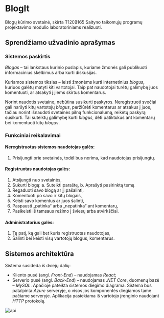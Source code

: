 # BlogIt
Blogų kūrimo svetainė, skirta T120B165 Saityno taikomųjų programų projektavimo modulio laboratoriniams realizuoti. 

## Sprendžiamo užvadinio aprašymas

### Sistemos paskirtis

  *Blogas* – tai lankstaus kurinio puslapis, kuriame žmonės gali publikuoti informacinius
skelbimus arba kurti diskusijas.

  Kuriamos sistemos tikslas – leisti žmonėms kurti internetinius *blogus*, kuriuos galėtų
matyti kiti vartotojai. Taip pat naudotojai turėtų galimybę juos komentuoti, ar atsakyti į jiems
skirtus komentarus.

  Norint naudotis svetaine, nebūtina susikurti paskyros. Neregistruoti svečiai gali naršyti
kitų vartotojų *blogus*, peržiūrėti komentarus ar atsakus į juos, tačiau norint išnaudoti svetainės
pilną funkcionalumą, reikėtų paskyrą susikurti. Tai suteiktų galimybę kurti *blogus*, dėti patiktukus ant komentarų bei komentuoti kitų *blogus*.

### Funkciniai reikalavimai

#### Neregistruotas sistemos naudotojas galės:
1. Prisijungti prie svetainės, todėl bus norima, kad naudotojas prisijungtų.

#### Registruotas naudotojas galės:
1. Atsijungti nuo svetainės,
2. Sukurti blogą:
  a. Suteikti paraštę,
  b. Aprašyti pasirinktą temą.
3.	Regaduoti savo blogą ar jį pašalinti,
4.	Komentuoti po savo ir kitų blogais,
5.	Keisti savo komentus ar juos šalinti,
6.	Paspausti „patinka“ arba „nepatinka“ ant komentarų,
7.	Pasikeisti iš tamsaus režimo į šviesų arba atvirkščiai.

#### Administratorius galės:
1.	Tą patį, ką gali bet kuris registruotas naudotojas,
2.	Šalinti bei keisti visų vartotojų blogus, komentarus.  

## Sistemos architektūra

  Sistema susideda iš dviejų dalių:
- Kliento pusė (angl. *Front-End*) – naudojamas *React*;
- Serverio pusė (angl. *Back-End*) – naudojamas *.NET Core*, duomenų bazė –
*MySQL*.
  Apačioje pateikta sistemos diegimo diagrama. Sistema bus patalpinta *Azure*
serveryje, o visos jos komponentės diegiamos tame pačiame serveryje. Aplikacija pasiekiama iš
vartotojo įrenginio naudojant *HTTP* protokolą.

![api](https://user-images.githubusercontent.com/62296041/197076248-6162695b-9ead-496c-a6a3-fff4a7238648.png)

